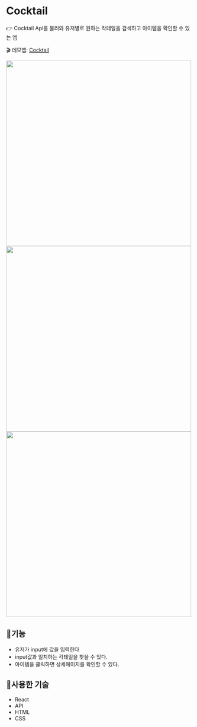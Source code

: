 # Cocktail
:point_right: Cocktail Api를 불러와 유저별로 원하는 칵테일을 검색하고 아이템을 확인할 수 있는 앱

:clapper: 데모앱: [Cocktail](https://earnest-dasik-7a5f4d.netlify.app/)

<img src="https://user-images.githubusercontent.com/117346671/235601817-af7c3027-262e-4ee0-be3a-9646d68d8a84.PNG" width="500"/>

<img src="https://user-images.githubusercontent.com/117346671/235602380-a930f503-133e-43aa-b516-2419d4a72983.PNG" width="500"/>

<img src="https://user-images.githubusercontent.com/117346671/235601830-957a75bb-fc90-4426-b13c-848f910f9f04.PNG" width="500"/>


## :memo:기능
+ 유저가 input에 값을 입력한다
+ input값과 일치하는 칵테일을 찾을 수 있다.
+ 아이템을 클릭하면 상세페이지를 확인할 수 있다.


## :hammer:사용한 기술
+ React
+ API
+ HTML
+ CSS
